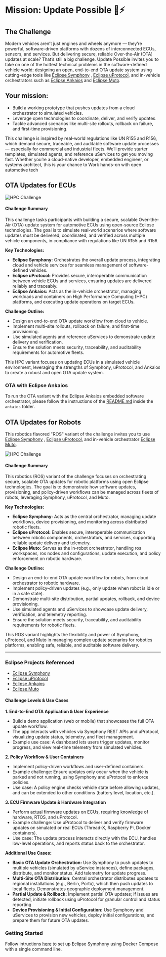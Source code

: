 # Mission: Update Possible 🚗⚡

## The Challenge
Modern vehicles aren’t just engines and wheels anymore — they’re powerful, software-driven platforms with dozens of interconnected ECUs, sensors, and services. But delivering secure, reliable Over-the-Air (OTA) updates at scale? That’s still a big challenge. Update Possible invites you to take on one of the hottest technical problems in the software-defined vehicle world: designing an open, end-to-end OTA update system using cutting-edge tools like [Eclipse Symphony](https://github.com/eclipse-symphony/symphony)
, [Eclipse uProtocol](https://uprotocol.org/), and in-vehicle orchestrators such as [Eclipse Ankaios](https://eclipse-ankaios.github.io/ankaios/) and [Eclipse Muto](https://github.com/eclipse-muto).

## Your mission:
* Build a working prototype that pushes updates from a cloud orchestrator to simulated vehicles.
* Leverage open technologies to coordinate, deliver, and verify updates.
* Tackle advanced scenarios like multi-site rollouts, rollback on failure, and first-time provisioning.

This challenge is inspired by real-world regulations like UN R155 and R156, which demand secure, traceable, and auditable software update processes — especially for commercial and industrial fleets.
We’ll provide starter templates, simulated agents, and reference uServices to get you moving fast. Whether you’re a cloud-native developer, embedded engineer, or systems architect, this is your chance to
Work hands-on with open automotive tech

## OTA Updates for ECUs

![HPC Challenge](assets/hpc-challenge.png)

#### Challenge Summary
This challenge tasks participants with building a secure, scalable Over-the-Air (OTA) update system for automotive ECUs using open-source Eclipse technologies. The goal is to simulate real-world scenarios where software updates must be delivered, coordinated, and verified across multiple vehicle components, in compliance with regulations like UN R155 and R156.

**Key Technologies:**
- **Eclipse Symphony:** Orchestrates the overall update process, integrating cloud and vehicle services for seamless management of software-defined vehicles.
- **Eclipse uProtocol:** Provides secure, interoperable communication between vehicle ECUs and services, ensuring updates are delivered reliably and traceably.
- **Eclipse Ankaios:** Acts as the in-vehicle orchestrator, managing workloads and containers on High Performance Computing (HPC) platforms, and executing update operations on target ECUs.

**Challenge Outline:**
- Design an end-to-end OTA update workflow from cloud to vehicle.
- Implement multi-site rollouts, rollback on failure, and first-time provisioning.
- Use simulated agents and reference uServices to demonstrate update delivery and verification.
- Ensure the solution meets security, traceability, and auditability requirements for automotive fleets.

This HPC variant focuses on updating ECUs in a simulated vehicle environment, leveraging the strengths of Symphony, uProtocol, and Ankaios to create a robust and open OTA update system.

### OTA with Eclipse Ankaios

To run the OTA variant with the Eclipse Ankaios embedded software orchestrator, please follow the instructions of the [README.md](./ankaios/README.md) inside the `ankaios` folder.

## OTA Updates for Robots

This robotics flavored "ROS" variant of the challenge invites you to use [Eclipse Symphony](https://github.com/eclipse-symphony/symphony)
, [Eclipse uProtocol](https://uprotocol.org/), and in-vehicle orchestrator [Eclipse Muto](https://github.com/eclipse-muto).  

![HPC Challenge](assets/ros-challenge.png)

#### Challenge Summary
This robotics (ROS) variant of the challenge focuses on orchestrating secure, scalable OTA updates for robotic platforms using open Eclipse technologies. The goal is to demonstrate how software updates, provisioning, and policy-driven workflows can be managed across fleets of robots, leveraging Symphony, uProtocol, and Muto.

**Key Technologies:**
- **Eclipse Symphony:** Acts as the central orchestrator, managing update workflows, device provisioning, and monitoring across distributed robotic fleets.
- **Eclipse uProtocol:** Enables secure, interoperable communication between robotic components, orchestrators, and services, supporting reliable update delivery and telemetry.
- **Eclipse Muto:** Serves as the in-robot orchestrator, handling ros workspaces, ros nodes and configurations, update execution, and policy enforcement on robotic hardware.

**Challenge Outline:**
- Design an end-to-end OTA update workflow for robots, from cloud orchestrator to robotic hardware.
- Implement policy-driven updates (e.g., only update when robot is idle or in a safe state).
- Demonstrate multi-site distribution, partial updates, rollback, and device provisioning.
- Use simulated agents and uServices to showcase update delivery, verification, and telemetry reporting.
- Ensure the solution meets security, traceability, and auditability requirements for robotic fleets.

This ROS variant highlights the flexibility and power of Symphony, uProtocol, and Muto in managing complex update scenarios for robotics platforms, enabling safe, reliable, and auditable software delivery.

---
### Eclipse Projects Referenced
- [Eclipse Symphony](https://github.com/eclipse-symphony/symphony)
- [Eclipse uProtocol](https://uprotocol.org/)
- [Eclipse Ankaios](https://eclipse-ankaios.github.io/ankaios/)
- [Eclipse Muto](https://github.com/eclipse-muto)

#### Challenge Levels & Use Cases

**1. End-to-End OTA Application & User Experience**
- Build a demo application (web or mobile) that showcases the full OTA update workflow.
- The app interacts with vehicles via Symphony REST APIs and uProtocol, visualizing update status, telemetry, and fleet management.
- Example use case: A dashboard lets users trigger updates, monitor progress, and view real-time telemetry from simulated vehicles.

**2. Policy Workflow & User Containers**
- Implement policy-driven workflows and user-defined containers.
- Example challenge: Ensure updates only occur when the vehicle is parked and not running, using Symphony and uProtocol to enforce policies.
- Use case: A policy engine checks vehicle state before allowing updates, and can be extended to other conditions (battery level, location, etc.).

**3. ECU Firmware Update & Hardware Integration**
- Perform actual firmware updates on ECUs, requiring knowledge of hardware, RTOS, and uProtocol.
- Example challenge: Use uProtocol to deliver and verify firmware updates on simulated or real ECUs (Thread-X, Raspberry Pi, Docker containers).
- Use case: The update process interacts directly with the ECU, handles low-level operations, and reports status back to the orchestrator.

**Additional Use Cases:**
- **Basic OTA Update Orchestration:** Use Symphony to push updates to multiple vehicles (simulated by uService instances), define packages, distribute, and monitor status. Add telemetry for update progress.
- **Multi-Site OTA Distribution:** Central orchestrator distributes updates to regional installations (e.g., Berlin, Porto), which then push updates to local fleets. Demonstrates geographic deployment management.
- **Partial Update & Rollback:** Implement partial OTA updates; if issues are detected, initiate rollback using uProtocol for granular control and status reporting.
- **Device Provisioning & Initial Configuration:** Use Symphony and uServices to provision new vehicles, deploy initial configurations, and prepare them for future OTA updates.

### Getting Started

Follow intructions [here](./symphony/README.md) to set up Eclipse Symphony using Docker Compose with a single command line.